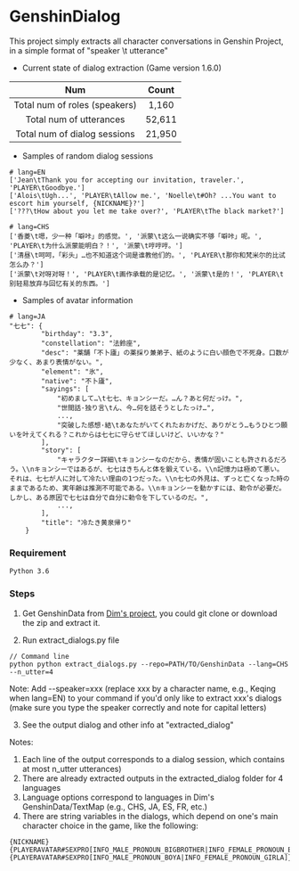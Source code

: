 # GenshinDialog
This project simply extracts all character conversations in Genshin Project, in a simple format of "speaker \t utterance"

- Current state of dialog extraction (Game version 1.6.0)

| Num  | Count | 
:-----------: | :-----------:  |
| Total num of roles (speakers)   | 1,160  |
| Total num of utterances  | 52,611  |
| Total num of dialog sessions  | 21,950 |

- Samples of random dialog sessions
~~~
# lang=EN
['Jean\tThank you for accepting our invitation, traveler.', 'PLAYER\tGoodbye.']
['Alois\tUgh...', 'PLAYER\tAllow me.', 'Noelle\t#Oh? ...You want to escort him yourself, {NICKNAME}?']
['???\tHow about you let me take over?', 'PLAYER\tThe black market?']

# lang=CHS
['香菱\t嗯，少一种「噼咔」的感觉。', '派蒙\t这么一说确实不够「噼咔」呢。', 'PLAYER\t为什么派蒙能明白？！', '派蒙\t哼哼哼。']
['清昼\t呵呵，「彩头」…也不知道这个词是谁教他们的。', 'PLAYER\t那你和梵米尔的比试怎么办？']
['派蒙\t对呀对呀！', 'PLAYER\t画作承载的是记忆。', '派蒙\t是的！', 'PLAYER\t别轻易放弃与回忆有关的东西。']
~~~
- Samples of avatar information
~~~
# lang=JA
"七七": {
        "birthday": "3.3",
        "constellation": "法鈴座",
        "desc": "薬舗「不卜廬」の薬採り兼弟子、紙のように白い顔色で不死身。口数が少なく、あまり表情がない。",
        "element": "氷",
        "native": "不卜廬",
        "sayings": [
            "初めまして…\t七七、キョンシーだ。…ん？あと何だっけ。",
            "世間話·独り言\tん、今…何を話そうとしたっけ…",
            ...,
            "突破した感想·結\tあなたがいてくれたおかげだ、ありがとう…もうひとつ願いを叶えてくれる？これからは七七に守らせてほしいけど、いいかな？"
        ],
        "story": [
            "キャラクター詳細\tキョンシーなのだから、表情が固いことも許されるだろう。\\nキョンシーではあるが、七七はきちんと体を鍛えている。\\n記憶力は極めて悪い。それは、七七が人に対して冷たい理由の1つだった。\\n七七の外見は、ずっと亡くなった時のままであるため、実年齢は推測不可能である。\\nキョンシーを動かすには、勅令が必要だ。しかし、ある原因で七七は自分で自分に勅令を下しているのだ。",
            ...,
        ],
        "title": "冷たき黄泉帰り"
    }
~~~

### Requirement
~~~
Python 3.6
~~~

### Steps
1. Get GenshinData from [Dim's project](https://github.com/Dimbreath/GenshinData), you could git clone or download the zip and extract it.

2. Run extract_dialogs.py file
~~~
// Command line
python python extract_dialogs.py --repo=PATH/TO/GenshinData --lang=CHS --n_utter=4
~~~
Note: Add --speaker=xxx (replace xxx by a character name, e.g., Keqing when lang=EN) to your command if you'd only like to extract xxx's dialogs (make sure you type the speaker correctly and note for capital letters)

3. See the output dialog and other info at "extracted_dialog"

Notes:

1. Each line of the output corresponds to a dialog session, which contains at most n_utter utterances)
2. There are already extracted outputs in the extracted_dialog folder for 4 languages
3. Language options correspond to languages in Dim's GenshinData/TextMap (e.g., CHS, JA, ES, FR, etc.)
4. There are string variables in the dialogs, which depend on one's main character choice in the game, like the following:
~~~
{NICKNAME}
{PLAYERAVATAR#SEXPRO[INFO_MALE_PRONOUN_BIGBROTHER|INFO_FEMALE_PRONOUN_BIGSISTER]}
{PLAYERAVATAR#SEXPRO[INFO_MALE_PRONOUN_BOYA|INFO_FEMALE_PRONOUN_GIRLA]}
~~~